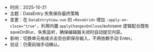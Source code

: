 - 时间：2025-10-21
- 主题：DataEntry 失焦保存最终策略
- 变更：在 `DataEntryView.vue` 的 `<RevoGrid>` 增加 `:apply-on-close="true"`，利用内置 `applyChangesOnClose`/autosave 逻辑配合既有 saveOnBlur、失焦监听，确保编辑器关闭时自动提交内容。
- 影响：切换单元格或点击空白即保存输入，不再依赖手动 Enter。
- 验证：仍需前端手动确认。
